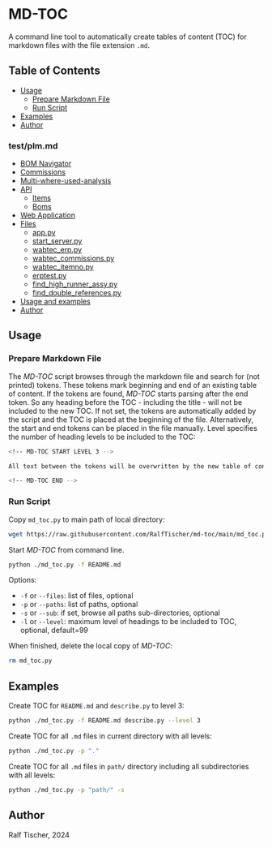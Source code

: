 # MD-TOC

A command line tool to automatically create tables of content (TOC) for markdown files with the file extension `.md`. 

<!-- MD-TOC START LEVEL 3 -->
<!-- MD-TOC INCLUDE test/plm.md LEVEL 3 -->

## Table of Contents

  - [Usage](#usage)
    - [Prepare Markdown File](#prepare-markdown-file)
    - [Run Script](#run-script)
  - [Examples](#examples)
  - [Author](#author)

### test/plm.md
  - [BOM Navigator](test/plm.md#bom-navigator)
  - [Commissions](test/plm.md#commissions)
  - [Multi-where-used-analysis](test/plm.md#multi-where-used-analysis)
  - [API](test/plm.md#api)
    - [Items](test/plm.md#items)
    - [Boms](test/plm.md#boms)
  - [Web Application](test/plm.md#web-application)
  - [Files](test/plm.md#files)
    - [app.py](test/plm.md#apppy)
    - [start_server.py](test/plm.md#start_serverpy)
    - [wabtec_erp.py](test/plm.md#wabtec_erppy)
    - [wabtec_commissions.py](test/plm.md#wabtec_commissionspy)
    - [wabtec_itemno.py](test/plm.md#wabtec_itemnopy)
    - [erptest.py](test/plm.md#erptestpy)
    - [find_high_runner_assy.py](test/plm.md#find_high_runner_assypy)
    - [find_double_references.py](test/plm.md#find_double_referencespy)
  - [Usage and examples](test/plm.md#usage-and-examples)
  - [Author](test/plm.md#author)


<!-- MD-TOC END -->

## Usage

### Prepare Markdown File

The _MD-TOC_ script browses through the markdown file and search for (not printed) tokens. These tokens mark beginning and end of an existing table of content. 
If the tokens are found, _MD-TOC_ starts parsing after the end token. So any heading before the TOC - including the title - will not be included to the new TOC.
If not set, the tokens are automatically added by the script and the TOC is placed at the beginning of the file. 
Alternatively, the start and end tokens can be placed in the file manually. Level specifies the number of heading levels to be included to the TOC:

```bash
<!-- MD-TOC START LEVEL 3 -->

All text between the tokens will be overwritten by the new table of content.

<!-- MD-TOC END -->
```

### Run Script

Copy `md_toc.py` to main path of local directory:
```bash
wget https://raw.githubusercontent.com/RalfTischer/md-toc/main/md_toc.py
```

Start _MD-TOC_ from command line. 
```bash
python ./md_toc.py -f README.md
```

Options:
* `-f` or `--files`: list of files, optional
* `-p` or `--paths`: list of paths, optional
* `-s` or `--sub`: if set, browse all paths sub-directories, optional
* `-l` or `--level`: maximum level of headings to be included to TOC, optional, default=99

When finished, delete the local copy of _MD-TOC_:
```bash
rm md_toc.py
```

## Examples

Create TOC for `README.md` and `describe.py` to level 3:
```bash
python ./md_toc.py -f README.md describe.py --level 3
```

Create TOC for all `.md` files in current directory with all levels:
```bash
python ./md_toc.py -p "."
```

Create TOC for all `.md` files in `path/` directory including all subdirectories with all levels:
```bash
python ./md_toc.py -p "path/" -s
```
## Author

Ralf Tischer, 2024
